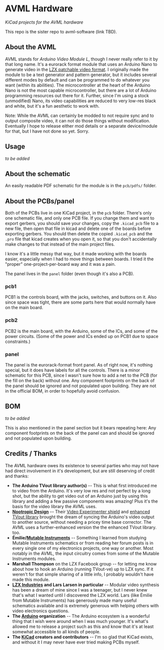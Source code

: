 AVML Hardware
=============

*KiCad projects for the AVML hardware*

This repo is the sister repo to avml-software (link TBD).
<!-- FIXME: add this link to the repo! -->

About the AVML
--------------

AVML stands for *Arduino Video Module L*, though I never really refer to it by that long name. It's a eurorack format module that uses an Arduino Nano to generate video in the [LZX patchable video format](https://lzxindustries.net). I originally made the module to be a text generator and pattern generator, but it includes several different modes by default and can be programmed to do whatever you want (within its abilities). The microcontroller at the heart of the Arduino Nano is not the most capable microcontroller, but there are a lot of Arduino programming resources out there for it. Further, since I'm using a stock (unmodified) Nano, its video capabilities are reduced to very low-res black and white, but it's a fun aesthetic to work with.

Note: While the AVML can certainly be modded to not require sync and to output composite video, it can not do those things without modification. Eventually I hope to release either mod details or a separate device/module for that, but I have not done so yet. Sorry.

Usage
-----

*to be added*
<!-- FIXME: add this info! -->
<!-- maybe link to another page somewhere? or have a usage file? -->

About the schematic
-------------------

An easily readable PDF schematic for the module is in the `pcb/pdfs/` folder.


About the PCBs/panel
--------------------

Both of the PCBs live in one KiCad project, in the `pcb` folder. There's only one schematic file, and only one PCB file. If you change them and want to export gerbers, you should save your changes, copy the `.kicad_pcb` file to a new file, then open that file in kicad and delete one of the boards before exporting gerbers. You should then delete the copied `.kicad_pcb` and the `.pro` file that kicad creates when you open it, so that you don't accidentally make changes to that instead of the main project files.

I know it's a little messy that way, but it made working with the boards easier, especially when I had to move things between boards. I tried it the "proper" one-project-per-board way and it was a pain.

The panel lives in the `panel` folder (even though it's also a PCB).

### pcb1

PCB1 is the controls board, with the jacks, switches, and buttons on it. Also since space was tight, there are some parts here that would normally have on the main board.


### pcb2

PCB2 is the main board, with the Arduino, some of the ICs, and some of the power circuits. (Some of the power and ICs ended up on PCB1 due to space constraints.)


### panel

The panel is the eurorack-format front panel. As of right now, it's nothing special, but it does have labels for all the controls. There is a minor schematic for this PCB, since I wasn't sure how to add a net to the PCB (for the fill on the back) without one. Any component footprints on the back of the panel should be ignored and not populated upon building. They are not in the official BOM, in order to hopefully avoid confusion.

BOM
---

*to be added*
<!-- FIXME: add this info! -->

This is also mentioned in the panel section but it bears repeating here: Any component footprints on the back of the panel can and should be ignored and not populated upon building.


Credits / Thanks
----------------

The AVML hardware owes its existence to several parties who may not have had direct involvement in it's development, but are still deserving of credit and thanks:

- **The Arduino TVout library author(s)** -- This is what first introduced me to video from the Arduino. It's very low res and not perfect by a long shot, but the ability to get video out of an Arduino just by using this library and adding a few passive components was amazing! Plus it's the basis for the video library the AVML uses.
- **[Nootropic Design](https://nootropicdesign.com)** -- Their [Video Experimenter shield](https://nootropicdesign.com/video-experimenter/) and [enhanced TVout library](https://github.com/nootropicdesign/arduino-tvout-ve) brought the dream of syncing the Arduino's video output to another source, without needing a pricey time base corrector. The AVML uses a further-enhanced version the the enhanced TVout library. too.
- **Émilie/[Mutable Instruments](https://mutable-instruments.net)** -- Something I learned from studying Mutable Instruments schematics or from reading her forum posts is in every single one of my electronics projects, one way or another. Most notably in the AVML, the input circuitry comes from some of the Mutable Instruments modules. 
- **Marshall Thompson** on the LZX Facebook group -- for letting me know about how to hook an Arduino (running TVout-ve) up to LZX sync. If it weren't for that simple sharing of a little info, I probably wouldn't have made this module.
- **[LZX Industries](https://lzxindustries.net/pages/about-us) and Lars Larsen in particular** -- Modular video synthesis has been a dream of mine since I was a teenager, but I never knew that's what I wanted until I discovered the LZX world. Lars (like Émilie from Mutable Instruments) has generously made many useful schematics available and is extremely generous with helping others with video electronics questions.
- **The [Arduino](https://www.arduino.cc) organization** -- The Arduino ecosystem is a wonderful thing that I wish were around when I was much younger. It's what's allowed me to release a project such as this and know that it's at least somewhat accessible to all kinds of people.
- **The [KiCad](https://www.kicad.org) creators and contributors** -- I'm so glad that KiCad exists, and without it I may never have ever tried making PCBs myself.

